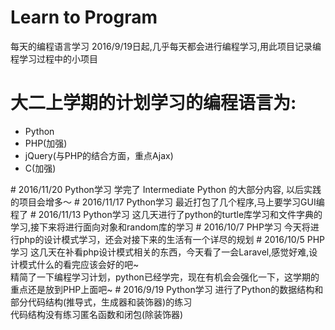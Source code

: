 # Learn to Program
每天的编程语言学习
2016/9/19日起,几乎每天都会进行编程学习,用此项目记录编程学习过程中的小项目<br/>
# 大二上学期的计划学习的编程语言为:<br/>
<ul>
<li>Python</li>
<li>PHP(加强)</li>
<li>jQuery(与PHP的结合方面，重点Ajax)</li>
<li>C(加强)</li>
</ul>
# 2016/11/20 Python学习
学完了 Intermediate Python 的大部分内容, 以后实践的项目会增多～
# 2016/11/17 Python学习
最近打包了几个程序,马上要学习GUI编程了
# 2016/11/13 Python学习
这几天进行了python的turtle库学习和文件字典的学习,接下来将进行面向对象和random库的学习
# 2016/10/7 PHP学习
今天将进行php的设计模式学习，还会对接下来的生活有一个详尽的规划
# 2016/10/5 PHP学习
这几天在补看php设计模式相关的东西，今天看了一会Laravel,感觉好难,设计模式什么的看完应该会好的吧~<br/>
精简了一下编程学习计划，python已经学完，现在有机会会强化一下，这学期的重点还是放到PHP上面吧~
# 2016/9/19 Python学习
进行了Python的数据结构和部分代码结构(推导式，生成器和装饰器)的练习<br/>
代码结构没有练习匿名函数和闭包(除装饰器)

